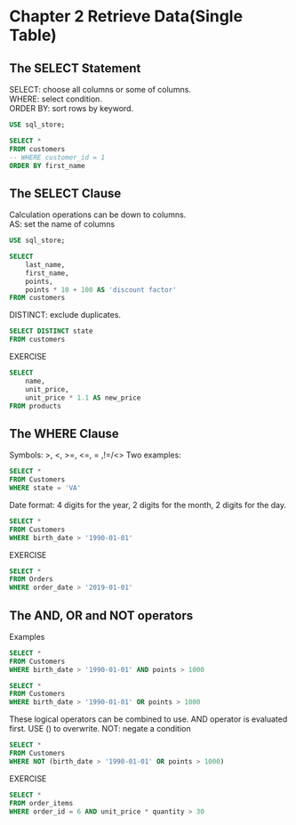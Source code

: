 # Chapter 2 Retrieve Data(Single Table)

## The SELECT Statement
SELECT: choose all columns or some of columns.  
WHERE: select condition.  
ORDER BY: sort rows by keyword.  
``` sql
USE sql_store;

SELECT *
FROM customers
-- WHERE customer_id = 1
ORDER BY first_name
```
## The SELECT Clause
Calculation operations can be down to columns.  
AS: set the name of columns
``` sql
USE sql_store;

SELECT 
	last_name,
    first_name,
    points,
    points * 10 + 100 AS 'discount factor'
FROM customers
```

DISTINCT: exclude duplicates.
``` sql
SELECT DISTINCT state
FROM customers
```

EXERCISE
``` sql
SELECT 
    name, 
    unit_price,
    unit_price * 1.1 AS new_price
FROM products
```

## The WHERE Clause
Symbols: >, <, >=, <=, = ,!=/<>
Two examples:
``` sql
SELECT *
FROM Customers
WHERE state = 'VA'
```
Date format: 4 digits for the year, 2 digits for the month, 2 digits for the day.
``` sql
SELECT *
FROM Customers
WHERE birth_date > '1990-01-01'
```

EXERCISE
``` sql
SELECT *
FROM Orders
WHERE order_date > '2019-01-01'
```

## The AND, OR and NOT operators
Examples
``` sql
SELECT *
FROM Customers
WHERE birth_date > '1990-01-01' AND points > 1000
```

``` sql
SELECT *
FROM Customers
WHERE birth_date > '1990-01-01' OR points > 1000
```

These logical operators can be combined to use. AND operator is evaluated first. USE () to overwrite.
NOT: negate a condition
``` sql
SELECT *
FROM Customers
WHERE NOT (birth_date > '1990-01-01' OR points > 1000)
```

EXERCISE
``` sql
SELECT *
FROM order_items
WHERE order_id = 6 AND unit_price * quantity > 30
```
